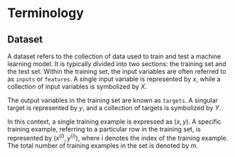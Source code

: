 # Terminology

## Dataset
A dataset refers to the collection of data used to train and test a machine learning model. It is typically divided into two sections: the training set and the test set. Within the training set, the input variables are often referred to as `inputs` or `features`. A single input variable is represented by $x$, while a collection of input variables is symbolized by $X$.

The output variables in the training set are known as `targets`. A singular target is represented by $y$, and a collection of targets is symbolized by $Y$.

In this context, a single training example is expressed as $(x, y)$. A specific training example, referring to a particular row in the training set, is represented by $(x^{(i)}, y^{(i)})$, where $i$ denotes the index of the training example. The total number of training examples in the set is denoted by $m$.